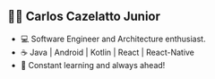 ## 🤘🏻 Carlos Cazelatto Junior

- 💻 Software Engineer and Architecture enthusiast.
- ☕ Java | Android | Kotlin | React | React-Native 
- 🚀 Constant learning and always ahead!


